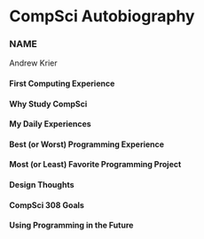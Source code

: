 # CompSci Autobiography
### NAME

Andrew Krier

#### First Computing Experience


#### Why Study CompSci


#### My Daily Experiences


#### Best (or Worst) Programming Experience


#### Most (or Least) Favorite Programming Project


#### Design Thoughts


#### CompSci 308 Goals


#### Using Programming in the Future
